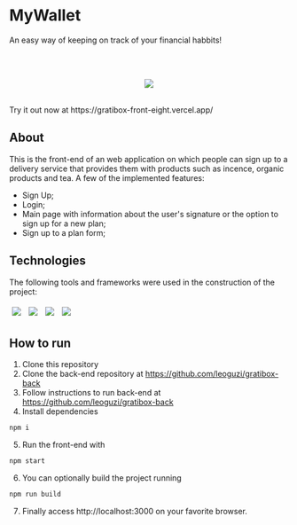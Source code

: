 # MyWallet

An easy way of keeping on track of your financial habbits!

</br>

<p  align='center'>
</br>
<img src="./src/assets/gratibox_front_page.png"/>
</p>
</br>
Try it out now at https://gratibox-front-eight.vercel.app/

## About

This is the front-end of an web application on which people can sign up to a delivery service that provides them with products such as incence, organic products and tea. A few of the implemented features:

- Sign Up;
- Login;
- Main page with information about the user's signature or the option to sign up for a new plan;
- Sign up to a plan form;

## Technologies

The following tools and frameworks were used in the construction of the project:<br>

<p>
<img style='margin: 5px;' src="https://img.shields.io/badge/react-app%20-%2320232a.svg?&style=for-the-badge&color=60ddf9&logo=react&logoColor=%2361DAFB"/>
<img style='margin: 5px;' src='https://img.shields.io/badge/styled-components%20-%2320232a.svg?&style=for-the-badge&color=b8679e&logo=styled-components&logoColor=%3a3a3a'>
<img style='margin: 5px;' src='https://img.shields.io/badge/axios%20-%2320232a.svg?&style=for-the-badge&color=informational'> 
<img style='margin: 5px;' src="https://img.shields.io/badge/react_route%20-%2320232a.svg?&style=for-the-badge&logo=react&logoColor=%2361DAFB"/>
</p>

## How to run

1. Clone this repository
2. Clone the back-end repository at https://github.com/leoguzi/gratibox-back
3. Follow instructions to run back-end at https://github.com/leoguzi/gratibox-back
4. Install dependencies

```bash
npm i
```

5. Run the front-end with

```bash
npm start
```

6. You can optionally build the project running

```bash
npm run build
```

7. Finally access http://localhost:3000 on your favorite browser.
